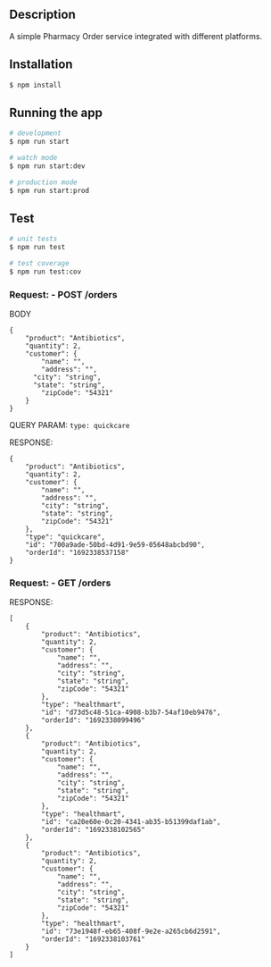 ## Description

A simple Pharmacy Order service integrated with different platforms.
## Installation

```bash
$ npm install
```

## Running the app

```bash
# development
$ npm run start

# watch mode
$ npm run start:dev

# production mode
$ npm run start:prod
```

## Test

```bash
# unit tests
$ npm run test

# test coverage
$ npm run test:cov
```

### Request: - POST /orders
BODY
```
{
	"product": "Antibiotics",
	"quantity": 2,
	"customer": {
		"name": "",
		"address": "",
	  "city": "string",
	  "state": "string",
		"zipCode": "54321"
	}
}
```
QUERY PARAM:
`type: quickcare`

RESPONSE:
```
{
	"product": "Antibiotics",
	"quantity": 2,
	"customer": {
		"name": "",
		"address": "",
		"city": "string",
		"state": "string",
		"zipCode": "54321"
	},
	"type": "quickcare",
	"id": "700a9ade-50bd-4d91-9e59-05648abcbd90",
	"orderId": "1692338537158"
}
```
### Request: - GET /orders
RESPONSE:
```
[
	{
		"product": "Antibiotics",
		"quantity": 2,
		"customer": {
			"name": "",
			"address": "",
			"city": "string",
			"state": "string",
			"zipCode": "54321"
		},
		"type": "healthmart",
		"id": "d73d5c48-51ca-4908-b3b7-54af10eb9476",
		"orderId": "1692338099496"
	},
	{
		"product": "Antibiotics",
		"quantity": 2,
		"customer": {
			"name": "",
			"address": "",
			"city": "string",
			"state": "string",
			"zipCode": "54321"
		},
		"type": "healthmart",
		"id": "ca20e60e-0c20-4341-ab35-b51399daf1ab",
		"orderId": "1692338102565"
	},
	{
		"product": "Antibiotics",
		"quantity": 2,
		"customer": {
			"name": "",
			"address": "",
			"city": "string",
			"state": "string",
			"zipCode": "54321"
		},
		"type": "healthmart",
		"id": "73e1948f-eb65-408f-9e2e-a265cb6d2591",
		"orderId": "1692338103761"
	}
]
```